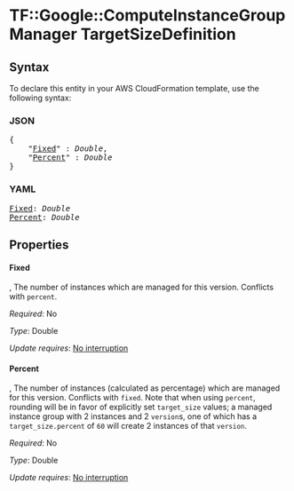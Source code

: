 # TF::Google::ComputeInstanceGroupManager TargetSizeDefinition

## Syntax

To declare this entity in your AWS CloudFormation template, use the following syntax:

### JSON

<pre>
{
    "<a href="#fixed" title="Fixed">Fixed</a>" : <i>Double</i>,
    "<a href="#percent" title="Percent">Percent</a>" : <i>Double</i>
}
</pre>

### YAML

<pre>
<a href="#fixed" title="Fixed">Fixed</a>: <i>Double</i>
<a href="#percent" title="Percent">Percent</a>: <i>Double</i>
</pre>

## Properties

#### Fixed

, The number of instances which are managed for this version. Conflicts with `percent`.

_Required_: No

_Type_: Double

_Update requires_: [No interruption](https://docs.aws.amazon.com/AWSCloudFormation/latest/UserGuide/using-cfn-updating-stacks-update-behaviors.html#update-no-interrupt)

#### Percent

, The number of instances (calculated as percentage) which are managed for this version. Conflicts with `fixed`.
Note that when using `percent`, rounding will be in favor of explicitly set `target_size` values; a managed instance group with 2 instances and 2 `version`s,
one of which has a `target_size.percent` of `60` will create 2 instances of that `version`.

_Required_: No

_Type_: Double

_Update requires_: [No interruption](https://docs.aws.amazon.com/AWSCloudFormation/latest/UserGuide/using-cfn-updating-stacks-update-behaviors.html#update-no-interrupt)

